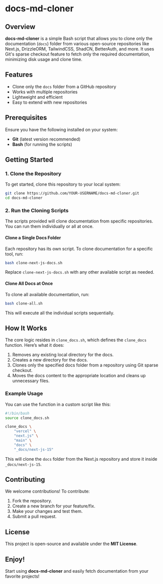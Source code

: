 # docs-md-cloner

## Overview

**docs-md-cloner** is a simple Bash script that allows you to clone only the documentation (`docs`) folder from various open-source repositories like Next.js, DrizzleORM, TailwindCSS, ShadCN, BetterAuth, and more. It uses Git's sparse checkout feature to fetch only the required documentation, minimizing disk usage and clone time.

## Features

- Clone only the `docs` folder from a GitHub repository
- Works with multiple repositories
- Lightweight and efficient
- Easy to extend with new repositories

## Prerequisites

Ensure you have the following installed on your system:

- **Git** (latest version recommended)
- **Bash** (for running the scripts)

## Getting Started

### 1. Clone the Repository

To get started, clone this repository to your local system:

```bash
git clone https://github.com/YOUR-USERNAME/docs-md-cloner.git
cd docs-md-cloner
```

### 2. Run the Cloning Scripts

The scripts provided will clone documentation from specific repositories. You can run them individually or all at once.

#### Clone a Single Docs Folder

Each repository has its own script. To clone documentation for a specific tool, run:

```bash
bash clone-next-js-docs.sh
```

Replace `clone-next-js-docs.sh` with any other available script as needed.

#### Clone All Docs at Once

To clone all available documentation, run:

```bash
bash clone-all.sh
```

This will execute all the individual scripts sequentially.

## How It Works

The core logic resides in `clone_docs.sh`, which defines the `clone_docs` function. Here’s what it does:

1. Removes any existing local directory for the docs.
2. Creates a new directory for the docs.
3. Clones only the specified docs folder from a repository using Git sparse checkout.
4. Moves the docs content to the appropriate location and cleans up unnecessary files.

### Example Usage

You can use the function in a custom script like this:

```bash
#!/bin/bash
source clone_docs.sh

clone_docs \
    "vercel" \
    "next.js" \
    "main" \
    "docs" \
    "_docs/next-js-15"
```

This will clone the `docs` folder from the Next.js repository and store it inside `_docs/next-js-15`.

## Contributing

We welcome contributions! To contribute:

1. Fork the repository.
2. Create a new branch for your feature/fix.
3. Make your changes and test them.
4. Submit a pull request.

## License

This project is open-source and available under the **MIT License**.

## Enjoy!

Start using **docs-md-cloner** and easily fetch documentation from your favorite projects!
